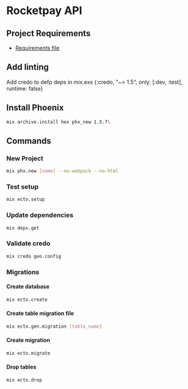 # Rocketpay API

## Project Requirements

- [Requirements file](./mix.exs)

## Add linting

Add credo to defp deps in mix.exs
{:credo, "~> 1.5", only: [:dev, :test], runtime: false}

## Install Phoenix

```sh
mix archive.install hex phx_new 1.5.7\
```

## Commands

### New Project

```sh
mix phx.new [name] --no-webpack --no-html
```

### Test setup

```sh
mix ecto.setup
```

### Update dependencies

```sh
mix deps.get
```

### Validate credo

```sh
mix credo gen.config
```

### Migrations

#### Create database

```sh
mix ecto.create
```

#### Create table migration file

```sh
mix ecto.gen.migration [table_name]
```

#### Create migration

```sh
mix ecto.migrate
```

#### Drop tables

```sh
mix ecto.drop
```
